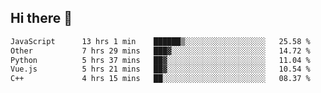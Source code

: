 ## Hi there 👋

<!--START_SECTION:waka-->

```txt
JavaScript      13 hrs 1 min    ██████▒░░░░░░░░░░░░░░░░░░   25.58 %
Other           7 hrs 29 mins   ███▓░░░░░░░░░░░░░░░░░░░░░   14.72 %
Python          5 hrs 37 mins   ██▓░░░░░░░░░░░░░░░░░░░░░░   11.04 %
Vue.js          5 hrs 21 mins   ██▓░░░░░░░░░░░░░░░░░░░░░░   10.54 %
C++             4 hrs 15 mins   ██░░░░░░░░░░░░░░░░░░░░░░░   08.37 %
```

<!--END_SECTION:waka-->
